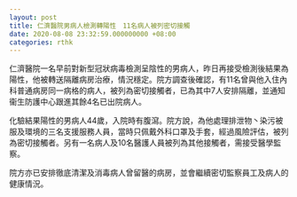 ```yaml
---
layout: post
title: 仁濟醫院男病人檢測轉陽性　11名病人被列密切接觸
date: 2020-08-08 23:32:59.000000000 +08:00
categories: rthk
---
```


仁濟醫院一名早前對新型冠狀病毒檢測呈陰性的男病人，昨日再接受檢測後結果為陽性，他被轉送隔離病房治療，情況穩定。院方調查後確認，有11名曾與他入住內科普通病房同一病格的病人，被列為密切接觸者，已為其中7人安排隔離，並通知衞生防護中心跟進其餘4名已出院病人。

化驗結果陽性的男病人44歲，入院時有腹瀉。院方說，為他處理排泄物丶染污被服及環境的三名支援服務人員，當時只佩戴外科口罩及手套，經過風險評估，被列為密切接觸者。另有一名病人及10名醫護人員被列為其他接觸者，需接受醫學監察。
 
院方亦已安排徹底清潔及消毒病人曾留醫的病房，並會繼續密切監察員工及病人的健康情況。

